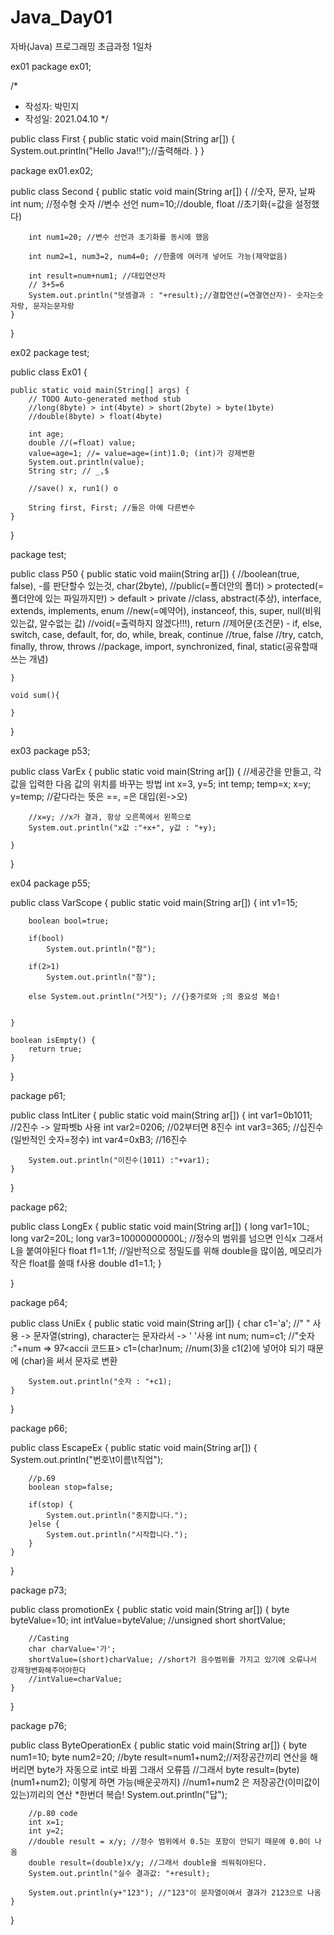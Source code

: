 # Java_Day01
자바(Java) 프로그래밍 초급과정 1일차

ex01
package ex01;

/*
 * 작성자: 박민지
 * 작성일: 2021.04.10
 */


public class First {
	public static void main(String ar[]) {
		System.out.println("Hello Java!!");//출력해라.
	}
}

package ex01.ex02;

public class Second {
	public static void main(String ar[]) {
		//숫자, 문자, 날짜
		int num; //정수형 숫자 //변수 선언
		num=10;//double, float //초기화(=값을 설정했다)
		
		int num1=20; //변수 선언과 초기화를 동시에 했음
		
		int num2=1, num3=2, num4=0; //한줄에 여러개 넣어도 가능(제약없음)
		
		int result=num+num1; //대입연산자
		// 3+5=6
		System.out.println("덧셈결과 : "+result);//결합연산(=연결연산자)- 숫자는숫자랑, 문자는문자랑
	}
}

ex02
package test;

public class Ex01 {

	public static void main(String[] args) {
		// TODO Auto-generated method stub
		//long(8byte) > int(4byte) > short(2byte) > byte(1byte)
		//double(8byte) > float(4byte)

		int age;
		double //(=float) value;
		value=age=1; //= value=age=(int)1.0; (int)가 강제변환
		System.out.println(value);
		String str; // _,$
		
		//save() x, run1() o
		
		String first, First; //둘은 아예 다른변수
	}

}

package test;

public class P50 {
	public static void maiin(String ar[]) {
		//boolean(true, false), -를 판단할수 있는것, char(2byte), 
		//public(=폴더안의 폴더) > protected(=폴더안에 있는 파일까지만) > default > private
		//class, abstract(추상), interface, extends,  implements, enum
		//new(=예약어), instanceof, this, super, null(비워있는값, 알수없는 값)
		//void(=출력하지 않겠다!!!), return
		//제어문(조건문) - if, else, switch, case, default, for, do, while, break, continue
		//true, false
		//try, catch, finally, throw, throws
		//package, import, synchronized, final, static(공유할때 쓰는 개념)		
		
	}

	void sum(){

	}
}

ex03
package p53;

public class VarEx {
	public static void main(String ar[]) {
		//세공간을 만들고, 각 값을 입력한 다음 값의 위치를 바꾸는 방법 
		int x=3, y=5;
		int temp;
		temp=x;
		x=y;
		y=temp; //같다라는 뜻은 ==, =은 대입(왼->오)
		
		
		//x=y; //x가 결과, 항상 오른쪽에서 왼쪽으로
		System.out.println("x값 :"+x+", y값 : "+y);
		
	}

}

ex04
package p55;

public class VarScope {
	public static void main(String ar[]) {
		int v1=15;
		
		boolean bool=true;
		
		if(bool)
			System.out.println("참");
			
		if(2>1)
			System.out.println("참");
		
		else System.out.println("거짓"); //{}중가로와 ;의 중요성 복습!
			
		
	}	
	
	boolean isEmpty() {
		return true;
	}
}

package p61;

public class IntLiter {
	public static void main(String ar[]) {
		int var1=0b1011; //2진수 -> 알파벳b 사용
		int var2=0206; //02부터면 8진수
		int var3=365; //십진수 (일반적인 숫자=정수)
		int var4=0xB3; //16진수
		
		System.out.println("이진수(1011) :"+var1);
	}
}

package p62;

public class LongEx {
	public static void main(String ar[]) {
		long var1=10L;
		long var2=20L;
		long var3=10000000000L; //정수의 범위를 넘으면 인식x 그래서 L을 붙여야된다
		float f1=1.1f; //일반적으로 정밀도를 위해 double을 많이씀, 메모리가 작은 float를 쓸때 f사용
		double d1=1.1;
	}

}

package p64;

public class UniEx {
	public static void main(String ar[]) {
		char c1='a';  //" " 사용 -> 문자열(string), character는 문자라서 -> ' '사용
		int num;
		num=c1; //"숫자 :"+num => 97<accii 코드표>
		c1=(char)num; //num(3)을 c1(2)에 넣어야 되기 때문에 (char)을 써서 문자로 변환
		
		System.out.println("숫자 : "+c1);
	}
}

package p66;

public class EscapeEx {
	public static void main(String ar[]) {
		System.out.println("번호\t이름\t직업");
		
		//p.69
		boolean stop=false;
		
		if(stop) {
			System.out.println("중지합니다.");
		}else {
			System.out.println("시작합니다.");
		}
	}
}

package p73;

public class promotionEx {
	public static void main(String ar[]) {
		byte byteValue=10;
		int intValue=byteValue; //unsigned
		short shortValue;
		
		//Casting
		char charValue='가';
		shortValue=(short)charValue; //short가 음수범위를 가지고 있기에 오류나서 강제형변화해주어야한다
		//intValue=charValue;
	}
}

package p76;

public class ByteOperationEx {
	public static void main(String ar[]) {
		byte num1=10;
		byte num2=20;
		//byte result=num1+num2;//저장공간끼리 연산을 해버리면 byte가 자동으로 int로 바뀜 그래서 오류뜸
		//그래서 byte result=(byte)(num1+num2); 이렇게 하면 가능(배운곳까지)
		//num1+num2 은 저장공간(이미값이있는)끼리의 연산 *한번더 복습!
		System.out.println("답");
		
		
		//p.80 code
		int x=1;
		int y=2;
		//double result = x/y; //정수 범위에서 0.5는 포함이 안되기 때문에 0.0이 나옴
		double result=(double)x/y; //그래서 double을 씌워줘야된다.
		System.out.println("실수 결과값: "+result); 
		
		System.out.println(y+"123"); //"123"이 문자열이여서 결과가 2123으로 나옴
	}
}

